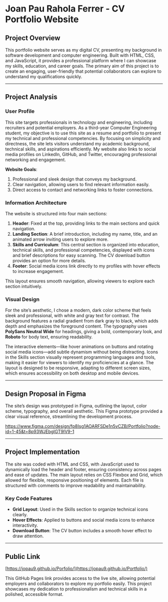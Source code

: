 # Joan Pau Rahola Ferrer - CV Portfolio Website

## Project Overview

This portfolio website serves as my digital CV, presenting my background in software development and computer engineering. Built with HTML, CSS, and JavaScript, it provides a professional platform where I can showcase my skills, education, and career goals. The primary aim of this project is to create an engaging, user-friendly that potential collaborators can explore to understand my qualifications quickly.

---

## Project Analysis

### User Profile

This site targets professionals in technology and engineering, including recruiters and potential employers. As a third-year Computer Engineering student, my objective is to use this site as a resume and portfolio to present my technical and professional competencies. By focusing on simplicity and directness, the site lets visitors understand my academic background, technical skills, and aspirations efficiently. My website also links to social media profiles on LinkedIn, GitHub, and Twitter, encouraging professional networking and engagement.

**Website Goals**:
1. Professional and sleek design that conveys my background.
2. Clear navigation, allowing users to find relevant information easily.
3. Direct access to contact and networking links to foster connections.

### Information Architecture

The website is structured into four main sections:

1. **Header**: Fixed at the top, providing links to the main sections and quick navigation.
2. **Landing Section**: A brief introduction, including my name, title, and an animated arrow inviting users to explore more.
3. **Skills and Curriculum**: This central section is organized into education, technical skills, and professional competencies, displayed with icons and brief descriptions for easy scanning. The CV download button provides an option for more details.
4. **Footer**: Social media icons link directly to my profiles with hover effects to increase engagement.

This layout ensures smooth navigation, allowing viewers to explore each section intuitively.

### Visual Design

For the site’s aesthetic, I chose a modern, dark color scheme that feels sleek and professional, with white and gray text for contrast. The background features a radial gradient from dark gray to black, which adds depth and emphasizes the foreground content. The typography uses **PolySans Neutral Wide** for headings, giving a bold, contemporary look, and **Roboto** for body text, ensuring readability.

The interactive elements—like hover animations on buttons and rotating social media icons—add subtle dynamism without being distracting. Icons in the Skills section visually represent programming languages and tools, making it easier for viewers to identify my proficiencies at a glance. The layout is designed to be responsive, adapting to different screen sizes, which ensures accessibility on both desktop and mobile devices.

---

## Design Proposal in Figma

The site’s design was prototyped in Figma, outlining the layout, color scheme, typography, and overall aesthetic. This Figma prototype provided a clear visual reference, streamlining the development process.

https://www.figma.com/design/fp8Isg1AOARFSDe1n5vCZB/Portfolio?node-id=1-45&t=8p93WJEbgIGT9IV9-1

---

## Project Implementation

The site was coded with HTML and CSS, with JavaScript used to dynamically load the header and footer, ensuring consistency across pages and ease of updates. The main layout relies on CSS Flexbox and Grid, which allowed for flexible, responsive positioning of elements. Each file is structured with comments to improve readability and maintainability.

### Key Code Features

- **Grid Layout**: Used in the Skills section to organize technical icons clearly.
- **Hover Effects**: Applied to buttons and social media icons to enhance interactivity.
- **Download Button**: The CV button includes a smooth hover effect to draw attention.

---

## Public Link

[https://jopau9.github.io/Porfolio/](https://jopau9.github.io/Portfolio/)

This GitHub Pages link provides access to the live site, allowing potential employers and collaborators to explore my portfolio easily. This project showcases my dedication to professionalism and technical skills in a polished, accessible format.
